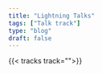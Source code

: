 ```yaml
---
title: "Lightning Talks"
tags: ["Talk track"]
type: "blog"
draft: false
---
```


{{< tracks track="">}}



